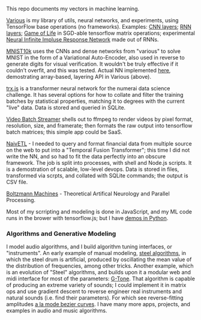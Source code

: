 This repo documents my vectors in machine learning. 

[Various](https://github.com/folkstack/various) is my library of utils, neural networks, and experiments, using TensorFlow base operations (no frameworks). Examples: [CNN layers](https://github.com/folkstack/various/blob/master/topo.js#L84); [RNN layers](https://github.com/folkstack/various/blob/master/topo.js#L17); [Game of Life](https://github.com/NHQ/various/blob/iir/utils.js#L260) in SGD-able tensorflow matrix operations; experimental [Neural Infinite Impluse Response Network](https://github.com/NHQ/various/blob/iir/topo.js#L10) made out of RNNs. 

[MNIST10k](https://github.com/folkstack/mnist10k) uses the CNNs and dense networks from "various" to solve MNIST in the form of a Variational Auto-Encoder, also used in reverse to generate digits for visual verification. It wouldn't be truly effective if it couldn't overfit, and this was tested. Actual NN implemented [here](https://github.com/folkstack/mnist10k/blob/master/app.js#L15), demostrating array-based, layering API in Various (above).  

[trx.js](trx.js) is a transformer neural network for the numerai data science challenge.  It has several options for how to collate and filter the training batches by statistical properties, matching it to degrees with the current "live" data.  Data is stored and queried in SQLite.

[Video Batch Streamer](videobs.js) shells out to ffmpeg to render videos by pixel format, resolution, size, and framerate; then formats the raw output into tensorflow batch matrices;  this simple app could be SaaS.

[NaivETL](/ETL) - I needed to query and format financial data from multiple source on the web to put into a "Temporal Fusion Transformer"; this time I did not write the NN, and so had to fit the data perfectly into an obscure framework.  The job is split into processes, with shell and Node.js scripts.  It is a demostration of scalable, low-level devops.  Data is stored in files, transformed via scrpts, and collated with SQLite commands; the output is CSV file. 

[Boltzmann Machines](https://github.com/folkstack/distributed_training_boltzmann_machines) - Theoretical Artifical Neurology and Parallel Processing.

Most of my scrripting and modeling is done in JavaScript, and my ML code runs in the brower with tensorflow.js; but I have [demos in Python](https://github.com/NHQ/membrain).


### Algorithms and Generative Modeling

I model audio algorithms, and I build algorithm tuning interfaces, or "instruments".  An early example of manual modeling, [steel algorithms](https://soundcloud.com/folkstack/steel-algorithms), in which the steel drum is artificial, produced by oscillating the mean value of the distribution of frequencies, among other tricks.  Another example, which is an evolution of "Steel" algorithms, and builds upon it a modular web and midi interface for most of the parameters: [G-Tone](http://github.com/folkstack/g-tone).  That algorithm is capable of producing an extreme variety of sounds; I could implement it in matrix ops and use gradient descent to reverse engineer real instruments and natural sounds (i.e. find their parameters).  For which see reverse-fitting amplitudes [a la mode bezier curves](https://nhq.github.io/beezy/public/).  I have many more apps, projects, and examples in audio and music algorithms.

